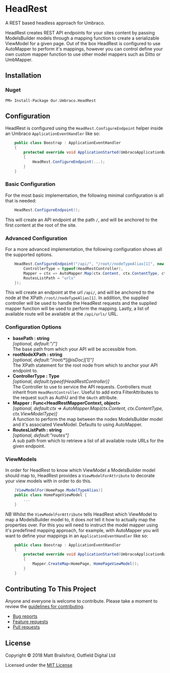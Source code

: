 # HeadRest
A REST based headless approach for Umbraco.

HeadRest creates REST API endpoints for your sites content by passing ModelsBuilder models through a mapping function to create a serializable ViewModel for a given page. Out of the box HeadRest is configured to use AutoMapper to perform it's mappings, however you can control define your own custom mapper function to use other model mappers such as Ditto or UmbMapper.

## Installation

### Nuget

    PM> Install-Package Our.Umbraco.HeadRest

## Configuration
HeadRest is configured using the `HeadRest.ConfigureEndpoint` helper inside an Umbraco `ApplicationEventHandler` like so:
````csharp 
    public class Boostrap : ApplicationEventHandler
    {
        protected override void ApplicationStarted(UmbracoApplicationBase app, ApplicationContext ctx)
        {
            HeadRest.ConfigureEndpoint(...);
        }
    }
````

### Basic Configuration
For the most basic implementation, the following minimal configuration is all that is needed:
````csharp 
    HeadRest.ConfigureEndpoint();
````

This will create an API endpoint at the path `/`, and will be anchored to the first content at the root of the site.

### Advanced Configuration
For a more advanced implementation, the following configuration shows all the supported options.
````csharp 
    HeadRest.ConfigureEndpoint("/api/", "/root//nodeTypeAlias[1]", new HeadRestOptions {
        ControllerType = typeof(HeadRestController),
        Mapper = ctx => AutoMapper.Map(ctx.Content, ctx.ContentType, ctx.ViewModelType),
        RoutesListPath = "urls"
    });
````
This will create an endpoint at the url `/api/`, and will be anchored to the node at the XPath `/root//nodeTypeAlias[1]`. In addition, the supplied controller will be used to handle the HeadRest requests and the supplied mapper function will be used to perform the mapping. Lastly, a list of available route will be available at the `/api/urls/` URL.

### Configuration Options
* __basePath : string__   
  _[optional, default:"/"]_  
  The base path from which your API will be accessible from.
* __rootNodeXPath : string__   
  _[optional, default:"/root/*[@isDoc][1]"]_  
  The XPath statement for the root node from which to anchor your API endpoint to.
* __ControllerType : Type__   
  _[optional, default:typeof(HeadRestController)]_  
  The Controller to use to service the API requests. Controllers must inherit from `HeadRestController`. Useful to add extra FilterAttributes to the request such as AuthU and the `OAuth` attribute.
* __Mapper : Func<HeadRestMapperContext, object>__   
  _[optional, default:ctx => AutoMapper.Map(ctx.Content, ctx.ContentType, ctx.ViewModelType)]_  
  A function to perform the map between the nodes ModelsBuilder model and it's associated ViewModel. Defaults to using AutoMapper.
* __RoutesListPath : string__   
  _[optional, default:"routes"]_  
  A sub path from which to retrieve a list of all available route URLs for the given endpoint.

### ViewModels
In order for HeadRest to know which ViewModel a ModelsBuilder model should map to, HeadRest provides a `ViewModelForAttribute` to decorate your view models with in order to do this.
````csharp 
    [ViewModelFor(HomePage.ModelTypeAlias)]
    public class HomePageViewModel {
        ...
    }
````

*NB* Whilst the `ViewModelForAttribute` tells HeadRest which ViewModel to map a ModelsBuilder model to, it does *not* tell it how to actually map the properties over. For this you will need to instruct the model mapper using it's predefined mapping approach, for example, with AutoMapper you will want to define your mappings in an `ApplicationEventHandler` like so:
````csharp 
    public class Boostrap : ApplicationEventHandler
    {
        protected override void ApplicationStarted(UmbracoApplicationBase app, ApplicationContext ctx)
        {
            Mapper.CreateMap<HomePage, HomePageViewModel();
        }
    }
````

## Contributing To This Project

Anyone and everyone is welcome to contribute. Please take a moment to review the [guidelines for contributing](CONTRIBUTING.md).

* [Bug reports](CONTRIBUTING.md#bugs)
* [Feature requests](CONTRIBUTING.md#features)
* [Pull requests](CONTRIBUTING.md#pull-requests)

## License

Copyright &copy; 2018 Matt Brailsford, Outfield Digital Ltd 

Licensed under the [MIT License](LICENSE)

